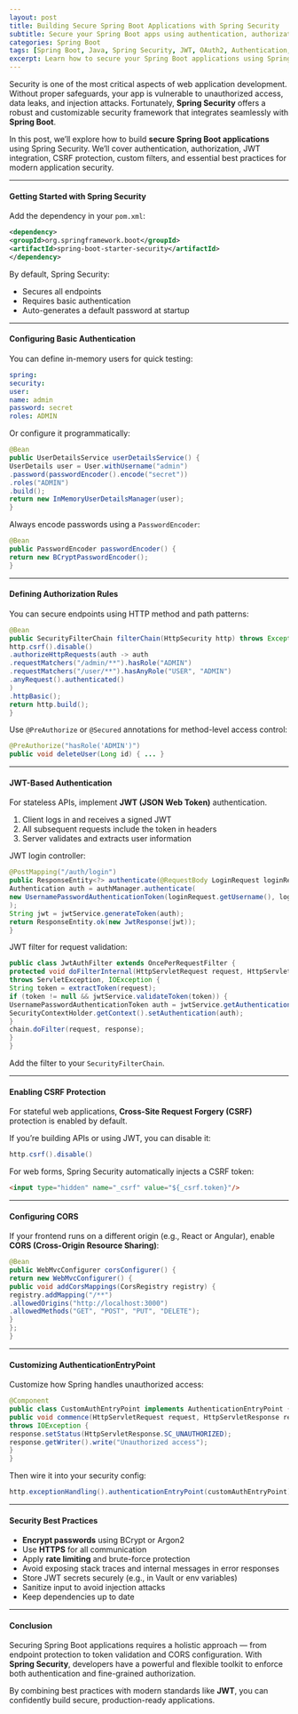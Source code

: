 ```yaml
---
layout: post
title: Building Secure Spring Boot Applications with Spring Security
subtitle: Secure your Spring Boot apps using authentication, authorization, and modern Spring Security practices
categories: Spring Boot
tags: [Spring Boot, Java, Spring Security, JWT, OAuth2, Authentication, Authorization]
excerpt: Learn how to secure your Spring Boot applications using Spring Security. Explore configurations for authentication, role-based access, JWT integration, CSRF protection, and best practices for modern web security.
---
```




Security is one of the most critical aspects of web application development. Without proper safeguards, your app is vulnerable to unauthorized access, data leaks, and injection attacks. Fortunately, **Spring Security** offers a robust and customizable security framework that integrates seamlessly with **Spring Boot**.

In this post, we’ll explore how to build **secure Spring Boot applications** using Spring Security. We’ll cover authentication, authorization, JWT integration, CSRF protection, custom filters, and essential best practices for modern application security.

---

#### Getting Started with Spring Security

Add the dependency in your `pom.xml`:

```xml
<dependency>
<groupId>org.springframework.boot</groupId>
<artifactId>spring-boot-starter-security</artifactId>
</dependency>
```

By default, Spring Security:
- Secures all endpoints
- Requires basic authentication
- Auto-generates a default password at startup

---

#### Configuring Basic Authentication

You can define in-memory users for quick testing:

```yml
spring:
security:
user:
name: admin
password: secret
roles: ADMIN
```

Or configure it programmatically:

```java
@Bean
public UserDetailsService userDetailsService() {
UserDetails user = User.withUsername("admin")
.password(passwordEncoder().encode("secret"))
.roles("ADMIN")
.build();
return new InMemoryUserDetailsManager(user);
}
```

Always encode passwords using a `PasswordEncoder`:

```java
@Bean
public PasswordEncoder passwordEncoder() {
return new BCryptPasswordEncoder();
}
```

---

#### Defining Authorization Rules

You can secure endpoints using HTTP method and path patterns:

```java
@Bean
public SecurityFilterChain filterChain(HttpSecurity http) throws Exception {
http.csrf().disable()
.authorizeHttpRequests(auth -> auth
.requestMatchers("/admin/**").hasRole("ADMIN")
.requestMatchers("/user/**").hasAnyRole("USER", "ADMIN")
.anyRequest().authenticated()
)
.httpBasic();
return http.build();
}
```

Use `@PreAuthorize` or `@Secured` annotations for method-level access control:

```java
@PreAuthorize("hasRole('ADMIN')")
public void deleteUser(Long id) { ... }
```

---

#### JWT-Based Authentication

For stateless APIs, implement **JWT (JSON Web Token)** authentication.

1. Client logs in and receives a signed JWT
2. All subsequent requests include the token in headers
3. Server validates and extracts user information

JWT login controller:

```java
@PostMapping("/auth/login")
public ResponseEntity<?> authenticate(@RequestBody LoginRequest loginRequest) {
Authentication auth = authManager.authenticate(
new UsernamePasswordAuthenticationToken(loginRequest.getUsername(), loginRequest.getPassword())
);
String jwt = jwtService.generateToken(auth);
return ResponseEntity.ok(new JwtResponse(jwt));
}
```

JWT filter for request validation:

```java
public class JwtAuthFilter extends OncePerRequestFilter {
protected void doFilterInternal(HttpServletRequest request, HttpServletResponse response, FilterChain chain)
throws ServletException, IOException {
String token = extractToken(request);
if (token != null && jwtService.validateToken(token)) {
UsernamePasswordAuthenticationToken auth = jwtService.getAuthentication(token);
SecurityContextHolder.getContext().setAuthentication(auth);
}
chain.doFilter(request, response);
}
}
```

Add the filter to your `SecurityFilterChain`.

---

#### Enabling CSRF Protection

For stateful web applications, **Cross-Site Request Forgery (CSRF)** protection is enabled by default.

If you’re building APIs or using JWT, you can disable it:

```java
http.csrf().disable()
```

For web forms, Spring Security automatically injects a CSRF token:

```html
<input type="hidden" name="_csrf" value="${_csrf.token}"/>
```

---

#### Configuring CORS

If your frontend runs on a different origin (e.g., React or Angular), enable **CORS (Cross-Origin Resource Sharing)**:

```java
@Bean
public WebMvcConfigurer corsConfigurer() {
return new WebMvcConfigurer() {
public void addCorsMappings(CorsRegistry registry) {
registry.addMapping("/**")
.allowedOrigins("http://localhost:3000")
.allowedMethods("GET", "POST", "PUT", "DELETE");
}
};
}
```

---

#### Customizing AuthenticationEntryPoint

Customize how Spring handles unauthorized access:

```java
@Component
public class CustomAuthEntryPoint implements AuthenticationEntryPoint {
public void commence(HttpServletRequest request, HttpServletResponse response, AuthenticationException authException)
throws IOException {
response.setStatus(HttpServletResponse.SC_UNAUTHORIZED);
response.getWriter().write("Unauthorized access");
}
}
```

Then wire it into your security config:

```java
http.exceptionHandling().authenticationEntryPoint(customAuthEntryPoint);
```

---

#### Security Best Practices

- **Encrypt passwords** using BCrypt or Argon2
- Use **HTTPS** for all communication
- Apply **rate limiting** and brute-force protection
- Avoid exposing stack traces and internal messages in error responses
- Store JWT secrets securely (e.g., in Vault or env variables)
- Sanitize input to avoid injection attacks
- Keep dependencies up to date

---

#### Conclusion

Securing Spring Boot applications requires a holistic approach — from endpoint protection to token validation and CORS configuration. With **Spring Security**, developers have a powerful and flexible toolkit to enforce both authentication and fine-grained authorization.

By combining best practices with modern standards like **JWT**, you can confidently build secure, production-ready applications.
